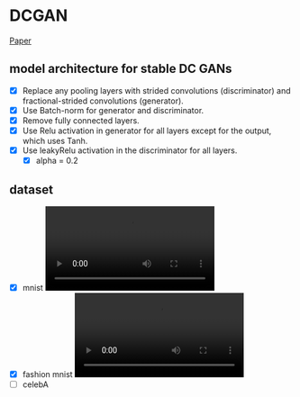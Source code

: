 # DCGAN 
[Paper](https://arxiv.org/abs/1511.06434)

## model architecture for stable DC GANs 
- [x] Replace any pooling layers with strided convolutions (discriminator) and fractional-strided convolutions (generator).
- [x] Use Batch-norm for generator and discriminator.
- [x] Remove fully connected layers.
- [x] Use Relu activation in generator for all layers except for the output, which uses Tanh.
- [x] Use leakyRelu activation in the discriminator for all layers.
  - [x] alpha = 0.2

## dataset
- [x] mnist
![img](/imgs/dcgan-mnist.mp4)
- [x] fashion mnist
![img](/imgs/dcgan-fashion.mp4)
- [ ] celebA
